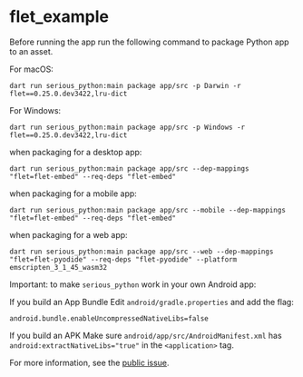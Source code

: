 # flet_example

Before running the app run the following command to package Python app to an asset.

For macOS:

```
dart run serious_python:main package app/src -p Darwin -r flet==0.25.0.dev3422,lru-dict
```

For Windows:

```
dart run serious_python:main package app/src -p Windows -r flet==0.25.0.dev3422,lru-dict
```

when packaging for a desktop app:

```
dart run serious_python:main package app/src --dep-mappings "flet=flet-embed" --req-deps "flet-embed"
```

when packaging for a mobile app:

```
dart run serious_python:main package app/src --mobile --dep-mappings "flet=flet-embed" --req-deps "flet-embed"
```

when packaging for a web app:

```
dart run serious_python:main package app/src --web --dep-mappings "flet=flet-pyodide" --req-deps "flet-pyodide" --platform emscripten_3_1_45_wasm32
```

Important: to make `serious_python` work in your own Android app:

If you build an App Bundle Edit `android/gradle.properties` and add the flag:

```
android.bundle.enableUncompressedNativeLibs=false
```


If you build an APK Make sure `android/app/src/AndroidManifest.xml` has `android:extractNativeLibs="true"` in the `<application>` tag.

For more information, see the [public issue](https://issuetracker.google.com/issues/147096055).